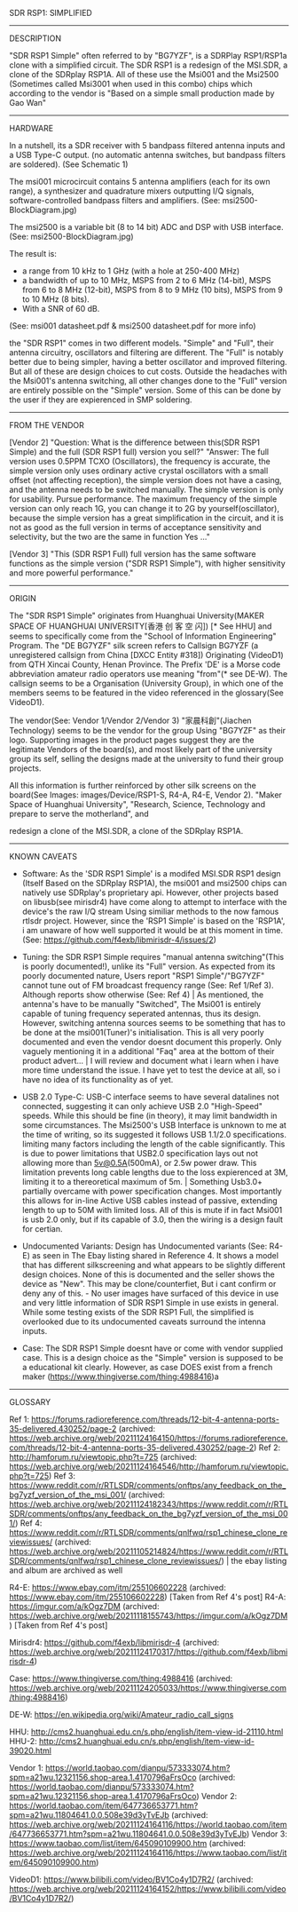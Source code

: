 SDR RSP1: SIMPLIFIED

----------------------

DESCRIPTION

"SDR RSP1 Simple" often referred to by "BG7YZF", is a SDRPlay RSP1/RSP1a clone with a simplified circuit. The SDR RSP1 is a redesign of the MSI.SDR, a clone of the SDRplay RSP1A. All of these use the Msi001 and the Msi2500 (Sometimes called Msi3001 when used in this combo) chips which according to the vendor is "Based on a simple small production made by Gao Wan"

----------------------

HARDWARE

In a nutshell, its a SDR receiver with 5 bandpass filtered antenna inputs and a USB Type-C output. (no automatic antenna switches, but bandpass filters are soldered). (See Schematic 1)

The msi001 microcircuit contains 5 antenna amplifiers (each for its own range), a synthesizer and quadrature mixers outputting I/Q signals, software-controlled bandpass filters and amplifiers. (See: msi2500-BlockDiagram.jpg)

The msi2500 is a variable bit (8 to 14 bit) ADC and DSP with USB interface. (See: msi2500-BlockDiagram.jpg)

The result is:
- a range from 10 kHz to 1 GHz (with a hole at 250-400 MHz)
- a bandwidth of up to 10 MHz,
MSPS from 2 to 6 MHz (14-bit),
MSPS from 6 to 8 MHz (12-bit),
MSPS from 8 to 9 MHz (10 bits),
MSPS from 9 to 10 MHz (8 bits).
- With a SNR of 60 dB.

(See: msi001 datasheet.pdf & msi2500 datasheet.pdf for more info)

the "SDR RSP1" comes in two different models. "Simple" and "Full", their antenna circuitry, oscillators and filtering are different. The "Full" is notably better due to being simpler, having a better oscillator and improved filtering. But all of these are design choices to cut costs. Outside the headaches with the Msi001's antenna switching, all other changes done to the "Full" version are entirely possible on the "Simple" version. Some of this can be done by the user if they are expierenced in SMP soldering.

----------------------

FROM THE VENDOR

[Vendor 2] "Question: What is the difference between this(SDR RSP1 Simple) and the full (SDR RSP1 full) version you sell?"
"Answer: The full version uses 0.5PPM TCXO (Oscillators), the frequency is accurate, the simple version only uses ordinary active crystal oscillators with a small offset (not affecting reception), the simple version does not have a casing, and the antenna needs to be switched manually. The simple version is only for usability. Pursue performance. The maximum frequency of the simple version can only reach 1G, you can change it to 2G by yourself(oscillator), because the simple version has a great simplification in the circuit, and it is not as good as the full version in terms of acceptance sensitivity and selectivity, but the two are the same in function Yes ..."

[Vendor 3] "This (SDR RSP1 Full) full version has the same software functions as the simple version ("SDR RSP1 Simple"), with higher sensitivity and more powerful performance."

----------------------

ORIGIN

The "SDR RSP1 Simple" originates from Huanghuai University(MAKER SPACE OF HUANGHUAI UNIVERSITY[香港 创 客 空 闪]) [* See HHU] and seems to specifically come from the "School of Information Engineering" Program. The "DE BG7YZF" silk screen refers to Callsign BG7YZF (a unregistered callsign from China [DXCC Entity #318]) Originating (VideoD1) from QTH Xincai County, Henan Province. The Prefix 'DE' is a Morse code abbreviation amateur radio operators use meaning "from"(* see DE-W). 
The callsign seems to be a Organisation (University Group), in which one of the members seems to be featured in the video referenced in the glossary(See VideoD1).

The vendor(See: Vendor 1/Vendor 2/Vendor 3) "家晨科創"(Jiachen Technology) seems to be the vendor for the group Using "BG7YZF" as their logo. Supporting images in the product pages suggest they are the legitimate Vendors of the board(s), and most likely part of the university group its self, selling the designs made at the university to fund their group projects.

All this information is further reinforced by other silk screens on the board(See Images: images/Device/RSP1-S, R4-A, R4-E, Vendor 2). "Maker Space of Huanghuai University", "Research, Science, Technology and prepare to serve the motherland", and 

redesign a clone of the MSI.SDR, a clone of the SDRplay RSP1A.

----------------------

KNOWN CAVEATS

 - Software: As the 'SDR RSP1 Simple' is a modifed MSI.SDR RSP1 design (Itself Based on the SDRplay RSP1A), the msi001 and msi2500 chips can natively use SDRplay's proprietary api. However, other projects based on libusb(see mirisdr4) have come along to attempt to interface with the device's the raw I/Q stream Using similiar methods to the now famous rtlsdr project. However, since the 'RSP1 Simple' is based on the 'RSP1A', i am unaware of how well supported it would be at this moment in time. (See: https://github.com/f4exb/libmirisdr-4/issues/2) 
 
 - Tuning: the SDR RSP1 Simple requires "manual antenna switching"(This is poorly documented!), unlike its "Full" version. As expected from its poorly documented nature, Users report "RSP1 Simple"/"BG7YZF" cannot tune out of FM broadcast frequency range (See: Ref 1/Ref 3). Although reports show otherwise (See: Ref 4) | As mentioned, the antenna's have to be manually "Switched", The Msi001 is entirely capable of tuning frequency seperated antennas, thus its design. However, switching antenna sources seems to be something that has to be done at the msi001(Tuner)'s initialisation. This is all very poorly documented and even the vendor doesnt document this properly. Only vaguely mentioning it in a additional "Faq" area at the bottom of their product advert... | I will review and document what i learn when i have more time understand the issue. I have yet to test the device at all, so i have no idea of its functionality as of yet.
 
 - USB 2.0 Type-C: USB-C interface seems to have several datalines not connected, suggesting it can only achieve USB 2.0 "High-Speed" speeds. While this should be fine (in theory), it may limit bandwidth in some circumstances. The Msi2500's USB Interface is unknown to me at the time of writing, so its suggested it follows USB 1.1/2.0 specifications. limiting many factors including the length of the cable significantly. This is due to power limitations that USB2.0 specification lays out not allowing more than 5v@0.5A(500mA), or 2.5w power draw. This limitation prevents long cable lengths due to the loss expierenced at 3M, limiting it to a thereoretical maximum of 5m. | Something Usb3.0+ partially overcame with power specification changes. Most importantly this allows for in-line Active USB cables instead of passive, extending length to up to 50M with limited loss. All of this is mute if in fact Msi001 is usb 2.0 only, but if its capable of 3.0, then the wiring is a design fault for certian.
 
 - Undocumented Variants: Design has Undocumented variants (See: R4-E) as seen in The Ebay listing shared in Reference 4. It shows a model that has different silkscreening and what appears to be slightly different design choices. None of this is documented and the seller shows the device as "New". This may be clone/counterfiet, But i cant confirm or deny any of this. - No user images have surfaced of this device in use and very little information of SDR RSP1 Simple in use exists in general. While some testing exists of the SDR RSP1 Full, the simplified is overlooked due to its undocumented caveats surround the intenna inputs.
 
 - Case: The SDR RSP1 Simple doesnt have or come with vendor supplied case. This is a design choice as the "Simple" version is supposed to be a educational kit clearly. However, as case DOES exist from a french maker (https://www.thingiverse.com/thing:4988416)a
 
--------------------------------------------------------------------------------------

GLOSSARY

Ref 1: https://forums.radioreference.com/threads/12-bit-4-antenna-ports-35-delivered.430252/page-2 (archived: https://web.archive.org/web/20211124164150/https://forums.radioreference.com/threads/12-bit-4-antenna-ports-35-delivered.430252/page-2)
Ref 2: http://hamforum.ru/viewtopic.php?t=725 (archived: https://web.archive.org/web/20211124164546/http://hamforum.ru/viewtopic.php?t=725)
Ref 3: https://www.reddit.com/r/RTLSDR/comments/onftps/any_feedback_on_the_bg7yzf_version_of_the_msi_001/ (archived: https://web.archive.org/web/20211124182343/https://www.reddit.com/r/RTLSDR/comments/onftps/any_feedback_on_the_bg7yzf_version_of_the_msi_001/)
Ref 4: https://www.reddit.com/r/RTLSDR/comments/qnlfwq/rsp1_chinese_clone_reviewissues/ (archived: https://web.archive.org/web/20211105214824/https://www.reddit.com/r/RTLSDR/comments/qnlfwq/rsp1_chinese_clone_reviewissues/) | the ebay listing and album are archived as well

R4-E: https://www.ebay.com/itm/255106602228 (archived: https://www.ebay.com/itm/255106602228) [Taken from Ref 4's post]
R4-A: https://imgur.com/a/kOgz7DM (archived: https://web.archive.org/web/20211118155743/https://imgur.com/a/kOgz7DM) [Taken from Ref 4's post]

Mirisdr4: https://github.com/f4exb/libmirisdr-4 (archived: https://web.archive.org/web/20211124170317/https://github.com/f4exb/libmirisdr-4)

Case: https://www.thingiverse.com/thing:4988416 (archived: https://web.archive.org/web/20211124205033/https://www.thingiverse.com/thing:4988416)

DE-W: https://en.wikipedia.org/wiki/Amateur_radio_call_signs

HHU: http://cms2.huanghuai.edu.cn/s.php/english/item-view-id-21110.html
HHU-2: http://cms2.huanghuai.edu.cn/s.php/english/item-view-id-39020.html

Vendor 1: https://world.taobao.com/dianpu/573333074.htm?spm=a21wu.12321156.shop-area.1.4170796aFrsOco (archived: https://world.taobao.com/dianpu/573333074.htm?spm=a21wu.12321156.shop-area.1.4170796aFrsOco)
Vendor 2: https://world.taobao.com/item/647736653771.htm?spm=a21wu.11804641.0.0.508e39d3yTvEJb (archived: https://web.archive.org/web/20211124164116/https://world.taobao.com/item/647736653771.htm?spm=a21wu.11804641.0.0.508e39d3yTvEJb)
Vendor 3: https://www.taobao.com/list/item/645090109900.htm (archived: https://web.archive.org/web/20211124164116/https://www.taobao.com/list/item/645090109900.htm)

VideoD1: https://www.bilibili.com/video/BV1Co4y1D7R2/ (archived: https://web.archive.org/web/20211124164152/https://www.bilibili.com/video/BV1Co4y1D7R2/)

